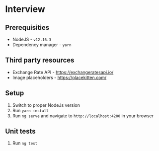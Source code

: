 # Interview

## Prerequisities

- NodeJS - `v12.16.3`
- Dependency manager - `yarn`

## Third party resources

- Exchange Rate API - https://exchangeratesapi.io/
- Image placeholders - https://placekitten.com/

## Setup

1. Switch to proper NodeJs version
2. Run `yarn install`
3. Run `ng serve` and navigate to `http://localhost:4200` in your browser

## Unit tests

1. Run `ng test`

